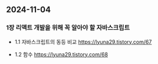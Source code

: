 ## 2024-11-04 

### 1장 리액트 개발을 위해 꼭 알아야 할 자바스크립트

- 1.1 자바스크립트의 동등 비교
 https://lyuna29.tistory.com/67

- 1.2 함수
  https://lyuna29.tistory.com/68
